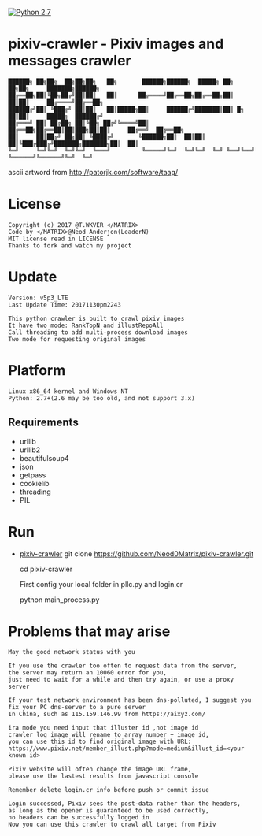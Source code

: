 [![Python 2.7](https://img.shields.io/badge/Python-2.7-yellow.svg)](http://www.python.org/download/)

# pixiv-crawler - Pixiv images and messages crawler

    ██████╗ ██╗██╗  ██╗██╗██╗   ██╗       ██████╗██████╗  █████╗ ██╗    ██╗██╗     ███████╗██████╗ 
    ██╔══██╗██║╚██╗██╔╝██║██║   ██║      ██╔════╝██╔══██╗██╔══██╗██║    ██║██║     ██╔════╝██╔══██╗
    ██████╔╝██║ ╚███╔╝ ██║██║   ██║█████╗██║     ██████╔╝███████║██║ █╗ ██║██║     █████╗  ██████╔╝
    ██╔═══╝ ██║ ██╔██╗ ██║╚██╗ ██╔╝╚════╝██║     ██╔══██╗██╔══██║██║███╗██║██║     ██╔══╝  ██╔══██╗
    ██║     ██║██╔╝ ██╗██║ ╚████╔╝       ╚██████╗██║  ██║██║  ██║╚███╔███╔╝███████╗███████╗██║  ██║
    ╚═╝     ╚═╝╚═╝  ╚═╝╚═╝  ╚═══╝         ╚═════╝╚═╝  ╚═╝╚═╝  ╚═╝ ╚══╝╚══╝ ╚══════╝╚══════╝╚═╝  ╚═╝

ascii artword from http://patorjk.com/software/taag/

License
======
    
    Copyright (c) 2017 @T.WKVER </MATRIX>
    Code by </MATRIX>@Neod Anderjon(LeaderN)
    MIT license read in LICENSE
    Thanks to fork and watch my project

Update
======

    Version: v5p3_LTE
    Last Update Time: 20171130pm2243
    
    This python crawler is built to crawl pixiv images
    It have two mode: RankTopN and illustRepoAll 
    Call threading to add multi-process download images
    Two mode for requesting original images

Platform
======

    Linux x86_64 kernel and Windows NT
    Python: 2.7+(2.6 may be too old, and not support 3.x)

## Requirements

* urllib
* urllib2
* beautifulsoup4
* json
* getpass
* cookielib
* threading
* PIL

Run
======

- [pixiv-crawler](https://github.com/Neod0Matrix/pixiv-crawler)
    git clone https://github.com/Neod0Matrix/pixiv-crawler.git
    
    cd pixiv-crawler
    
    First config your local folder in pllc.py and login.cr
    
    python main_process.py

Problems that may arise
======

    May the good network status with you

    If you use the crawler too often to request data from the server, 
    the server may return an 10060 error for you, 
    just need to wait for a while and then try again, or use a proxy server
    
    If your test network environment has been dns-polluted, I suggest you 
    fix your PC dns-server to a pure server
    In China, such as 115.159.146.99 from https://aixyz.com/
    
    ira mode you need input that illuster id ,not image id
    crawler log image will rename to array number + image id, 
    you can use this id to find original image with URL:
    https://www.pixiv.net/member_illust.php?mode=medium&illust_id=<your known id>
    
    Pixiv website will often change the image URL frame, 
    please use the lastest results from javascript console
    
    Remember delete login.cr info before push or commit issue
    
    Login successed, Pixiv sees the post-data rather than the headers,
    as long as the opener is guaranteed to be used correctly, 
    no headers can be successfully logged in
    Now you can use this crawler to crawl all target from Pixiv
    